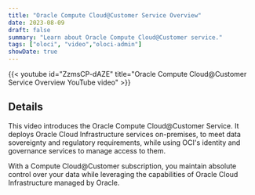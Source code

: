 ```yaml
---
title: "Oracle Compute Cloud@Customer Service Overview"
date: 2023-08-09
draft: false
summary: "Learn about Oracle Compute Cloud@Customer service."
tags: ["oloci", "video","oloci-admin"]
showDate: true
---
```


{{< youtube id="ZzmsCP-dAZE" title="Oracle Compute Cloud@Customer Service Overview YouTube video" >}}

## Details

This video introduces the Oracle Compute Cloud@Customer Service. It deploys Oracle Cloud Infrastructure services on-premises, to meet data sovereignty and regulatory requirements, while using OCI's identity and governance services to manage access to them.

With a Compute Cloud@Customer subscription, you maintain absolute control over your data while leveraging the capabilities of Oracle Cloud Infrastructure managed by Oracle.
